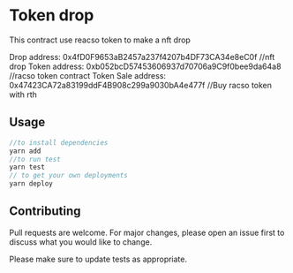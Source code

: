 # Token drop

This contract use reacso token to make a nft drop

Drop address: 0x4fD0F9653aB2457a237f4207b4DF73CA34e8eC0f         //nft drop
Token address: 0xb052bcD57453606937d70706a9C9f0bee9da64a8       //racso token contract
Token Sale address: 0x47423CA72a83199ddF4B908c299a9030bA4e477f  //Buy racso token with rth

## Usage

``` js
//to install dependencies
yarn add 
//to run test 
yarn test
// to get your own deployments
yarn deploy

```

## Contributing
Pull requests are welcome. For major changes, please open an issue first to discuss what you would like to change.

Please make sure to update tests as appropriate.

